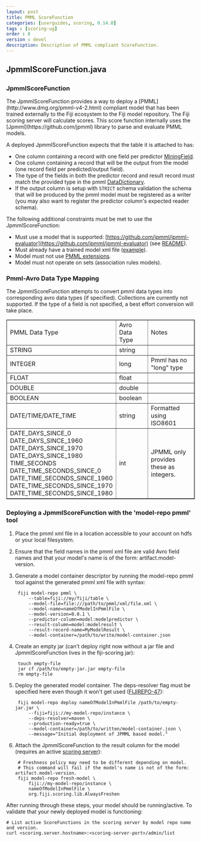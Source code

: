 ```yaml
---
layout: post
title: PMML ScoreFunction
categories: [userguides, scoring, 0.14.0]
tags : [scoring-ug]
order : 8
version : devel
description: Description of PMML compliant ScoreFunction.
---
```


<div id="accordion-container">
  <h2 class="accordion-header"> JpmmlScoreFunction.java </h2>
    <div class="accordion-content">
    <script src="http://gist-it.appspot.com/github/fijiproject/fiji-scoring/raw/fiji-scoring-root-0.14.0/src/main/java/org/fiji/scoring/lib/JpmmlScoreFunction.java"> </script>
  </div>
</div>


<h3 style="margin-top:0px;padding-top:10px;"> JpmmlScoreFunction </h3>
The JpmmlScoreFunction provides a way to deploy a [PMML](http://www.dmg.org/pmml-v4-2.html) compliant model that has been trained externally to the Fiji ecosystem to the Fiji model repository. The Fiji scoring server will calculate scores. This score function internally uses the [Jpmml](https://github.com/jpmml) library to parse and evaluate PMML models.

A deployed JpmmlScoreFunction expects that the table it is attached to has:

* One column containing a record with one field per predictor [MiningField](http://www.dmg.org/v4-2/MiningSchema.html).
* One column containing a record that will be the output from the model (one record field per predicted/output field).
* The type of the fields in both the predictor record and result record must match the provided type in the pmml [DataDictionary](http://www.dmg.org/v4-2/DataDictionary.html).
* If the output column is setup with `STRICT` schema validation the schema that will be produced by the pmml model must be registered as a writer (you may also want to register the predictor column's expected reader schema).

The following additional constraints must be met to use the JpmmlScoreFunction:

<!--- TODO(DOCS-161): Add list of actually supported models. -->

* Must use a model that is supported: [https://github.com/jpmml/jpmml-evaluator](https://github.com/jpmml/jpmml-evaluator) (see [README](https://github.com/jpmml/jpmml-evaluator/blob/master/README.md)).
* Must already have a trained model xml file ([example](https://github.com/fijiproject/fiji-scoring/blob/master/src/test/resources/simple-linear-regression.xml)).
* Model must not use [PMML extensions](http://www.dmg.org/v4-2/GeneralStructure.html#xsdElement_Extension).
* Model must not operate on sets (association rules models).


<h3 style="margin-top:0px;padding-top:10px;"> Pmml-Avro Data Type Mapping </h3>
The JpmmlScoreFunction attempts to convert pmml data types into corresponding avro data types (if specified). Collections are currently not supported. If the type of a field is not specified, a best effort conversion will take place.

<table border="1">
  <tr>
    <td>PMML Data Type</td>
    <td>Avro Data Type</td>
    <td>Notes</td>
  </tr>
  <tr>
    <td>STRING</td>
    <td>string</td>
    <td></td>
  </tr>
  <tr>
    <td>INTEGER</td>
    <td>long</td>
    <td>Pmml has no "long" type</td>
  </tr>
  <tr>
    <td>FLOAT</td>
    <td>float</td>
    <td></td>
  </tr>
  <tr>
    <td>DOUBLE</td>
    <td>double</td>
    <td></td>
  </tr>
  <tr>
    <td>BOOLEAN</td>
    <td>boolean</td>
    <td></td>
  </tr>
  <tr>
    <td>DATE/TIME/DATE_TIME</td>
    <td>string</td>
    <td>Formatted using ISO8601</td>
  </tr>
  <tr>
    <td>
      DATE_DAYS_SINCE_0<br />
      DATE_DAYS_SINCE_1960<br />
      DATE_DAYS_SINCE_1970<br />
      DATE_DAYS_SINCE_1980<br />
      TIME_SECONDS<br />
      DATE_TIME_SECONDS_SINCE_0<br />
      DATE_TIME_SECONDS_SINCE_1960<br />
      DATE_TIME_SECONDS_SINCE_1970<br />
      DATE_TIME_SECONDS_SINCE_1980<br />
    </td>
    <td>int</td>
    <td>JPMML only provides these as integers.</td>
  </tr>
</table>


<h3 style="margin-top:0px;padding-top:10px;"> Deploying a JpmmlScoreFunction with the 'model-repo pmml' tool </h3>

1. Place the pmml xml file in a location accessible to your account on hdfs or your local filesystem.

2. Ensure that the field names in the pmml xml file are valid Avro field names and that your model's name is of the form: artifact.model-version.

3. Generate a model container descriptor by running the model-repo pmml tool against the generated pmml xml file with syntax:

        fiji model-repo pmml \
            --table=fiji://my/fiji/table \
            --model-file=file:///path/to/pmml/xml/file.xml \
            --model-name=nameOfModelInPmmlFile \
            --model-version=0.0.1 \
            --predictor-column=model:modelpredictor \
            --result-column=model:modelresult \
            --result-record-name=MyModelResult \
            --model-container=/path/to/write/model-container.json

4. Create an empty jar (can't deploy right now without a jar file and JpmmlScoreFunction lives in the fiji-scoring jar):

        touch empty-file
        jar cf /path/to/empty-jar.jar empty-file
        rm empty-file

5. Deploy the generated model container. The deps-resolver flag must be specified here even though it won't get used ([FIJIREPO-47](https://jira.fiji.org/browse/FIJIREPO-47)):

        fiji model-repo deploy nameOfModelInPmmlFile /path/to/empty-jar.jar \
            --fiji=fiji://my-model-repo/instance \
            --deps-resolver=maven \
            --production-ready=true \
            --model-container=/path/to/written/model-container.json \
            --message="Initial deployment of JPMML based model."

6. Attach the JpmmlScoreFunction to the result column for the model (requires an active [scoring server](https://github.com/fijiproject/fiji-scoring-server)):

        # Freshness policy may need to be different depending on model.
        # This command will fail if the model's name is not of the form: artifact.model-version.
        fiji model-repo fresh-model \
            fiji://my-model-repo/instance \
            nameOfModelInPmmlFile \
            org.fiji.scoring.lib.AlwaysFreshen

After running through these steps, your model should be running/active. To validate that your newly deployed model is functioning:

    # List active ScoreFunctions in the scoring server by model repo name and version.
    curl <scoring.server.hostname>:<scoring-server-port>/admin/list
